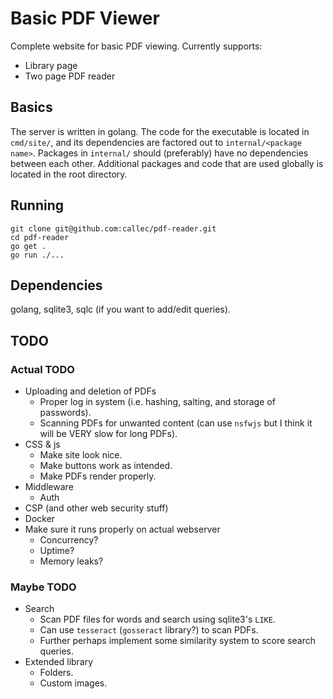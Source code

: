 # Basic PDF Viewer
Complete website for basic PDF viewing.
Currently supports:
- Library page
- Two page PDF reader

## Basics
The server is written in golang.
The code for the executable is located in `cmd/site/`, and its dependencies are factored out to `internal/<package name>`.
Packages in `internal/` should (preferably) have no dependencies between each other.
Additional packages and code that are used globally is located in the root directory.

## Running
```
git clone git@github.com:callec/pdf-reader.git
cd pdf-reader
go get .
go run ./...
```

## Dependencies
golang, sqlite3, sqlc (if you want to add/edit queries).

## TODO

### Actual TODO
- Uploading and deletion of PDFs
  - Proper log in system (i.e. hashing, salting, and storage of passwords).
  - Scanning PDFs for unwanted content (can use `nsfwjs` but I think it will be VERY slow for long PDFs).
- CSS & js
  - Make site look nice.
  - Make buttons work as intended.
  - Make PDFs render properly.
- Middleware
  - Auth
- CSP (and other web security stuff)
- Docker
- Make sure it runs properly on actual webserver
  - Concurrency?
  - Uptime?
  - Memory leaks?

### Maybe TODO
- Search
  - Scan PDF files for words and search using sqlite3's `LIKE`.
  - Can use `tesseract` (`gosseract` library?) to scan PDFs.
  - Further perhaps implement some similarity system to score search queries.
- Extended library
  - Folders.
  - Custom images.
